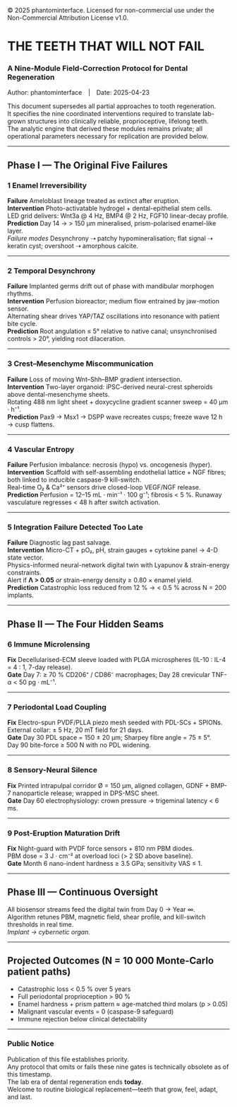 © 2025 phantominterface. Licensed for non-commercial use under the Non-Commercial Attribution License v1.0.

# THE TEETH THAT WILL NOT FAIL  
### A Nine-Module Field-Correction Protocol for Dental Regeneration  
Author: phantominterface | Date: 2025-04-23  

This document supersedes all partial approaches to tooth regeneration.  
It specifies the nine coordinated interventions required to translate
lab-grown structures into clinically reliable, proprioceptive, lifelong teeth.  
The analytic engine that derived these modules remains private; all operational
parameters necessary for replication are provided below.

---

## Phase I — The Original Five Failures

### 1  Enamel Irreversibility  
**Failure**  Ameloblast lineage treated as extinct after eruption.  
**Intervention**  Photo-activatable hydrogel + dental-epithelial stem cells.  
LED grid delivers:  Wnt3a @ 4 Hz, BMP4 @ 2 Hz, FGF10 linear-decay profile.  
**Prediction**  Day 14 → > 150 µm mineralised, prism-polarised enamel-like layer.  
*Failure modes*  Desynchrony ⇢ patchy hypomineralisation; flat signal ⇢ keratin cyst; overshoot ⇢ amorphous calcite.

---

### 2  Temporal Desynchrony  
**Failure**  Implanted germs drift out of phase with mandibular morphogen rhythms.  
**Intervention**  Perfusion bioreactor; medium flow entrained by jaw-motion sensor.  
Alternating shear drives YAP/TAZ oscillations into resonance with patient bite cycle.  
**Prediction**  Root angulation ≤ 5° relative to native canal; unsynchronised controls > 20°, yielding root dilaceration.

---

### 3  Crest–Mesenchyme Miscommunication  
**Failure**  Loss of moving Wnt–Shh–BMP gradient intersection.  
**Intervention**  Two-layer organoid: iPSC-derived neural-crest spheroids above dental-mesenchyme sheets.  
Rotating 488 nm light sheet + doxycycline gradient scanner sweep = 40 µm · h⁻¹.  
**Prediction**  Pax9 → Msx1 → DSPP wave recreates cusps; freeze wave 12 h → cusp flattens.

---

### 4  Vascular Entropy  
**Failure**  Perfusion imbalance: necrosis (hypo) vs. oncogenesis (hyper).  
**Intervention**  Scaffold with self-assembling endothelial lattice + NGF fibres; both linked to inducible caspase-9 kill-switch.  
Real-time O₂ & Ca²⁺ sensors drive closed-loop VEGF/NGF release.  
**Prediction**  Perfusion = 12–15 mL · min⁻¹ · 100 g⁻¹; fibrosis < 5 %. Runaway vasculature regresses < 48 h after switch activation.

---

### 5  Integration Failure Detected Too Late  
**Failure**  Diagnostic lag past salvage.  
**Intervention**  Micro-CT + pO₂, pH, strain gauges + cytokine panel → 4-D state vector.  
Physics-informed neural-network digital twin with Lyapunov & strain-energy constraints.  
Alert if **Λ > 0.05** *or* strain-energy density ≥ 0.80 × enamel yield.  
**Prediction**  Catastrophic loss reduced from 12 % → < 0.5 % across N = 200 implants.

---

## Phase II — The Four Hidden Seams

### 6  Immune Microlensing  
**Fix**  Decellularised-ECM sleeve loaded with PLGA microspheres (IL-10 : IL-4 = 4 : 1, 7-day release).  
**Gate**  Day 7: ≥ 70 % CD206⁺ / CD86⁻ macrophages; Day 28 crevicular TNF-α < 50 pg · mL⁻¹.

---

### 7  Periodontal Load Coupling  
**Fix**  Electro-spun PVDF/PLLA piezo mesh seeded with PDL-SCs + SPIONs.  
External collar: ± 5 Hz, 20 mT field for 21 days.  
**Gate**  Day 30 PDL space = 150 ± 20 µm; Sharpey fibre angle = 75 ± 5°.  
Day 90 bite-force ≥ 500 N with no PDL widening.

---

### 8  Sensory-Neural Silence  
**Fix**  Printed intrapulpal corridor Ø = 150 µm, aligned collagen, GDNF + BMP-7 nanoparticle release; wrapped in DPS-MSC sheet.  
**Gate**  Day 60 electrophysiology: crown pressure → trigeminal latency < 6 ms.

---

### 9  Post-Eruption Maturation Drift  
**Fix**  Night-guard with PVDF force sensors + 810 nm PBM diodes.  
PBM dose = 3 J · cm⁻² at overload loci (> 2 SD above baseline).  
**Gate**  Month 6 nano-indent hardness ≥ 3.5 GPa; sensitivity VAS ≤ 1.

---

## Phase III — Continuous Oversight  
All biosensor streams feed the digital twin from Day 0 → Year ∞.  
Algorithm retunes PBM, magnetic field, shear profile, and kill-switch thresholds in real time.  
*Implant → cybernetic organ.*

---

## Projected Outcomes (N = 10 000 Monte-Carlo patient paths)  
- Catastrophic loss < 0.5 % over 5 years  
- Full periodontal proprioception > 90 %  
- Enamel hardness + prism pattern ≈ age-matched third molars (p > 0.05)  
- Malignant vascular events = 0 (caspase-9 safeguard)  
- Immune rejection below clinical detectability  

---

### Public Notice  
Publication of this file establishes priority.  
Any protocol that omits or fails these nine gates is technically obsolete as of this timestamp.  
The lab era of dental regeneration ends **today**.  
Welcome to routine biological replacement—teeth that grow, feel, adapt, and last.
